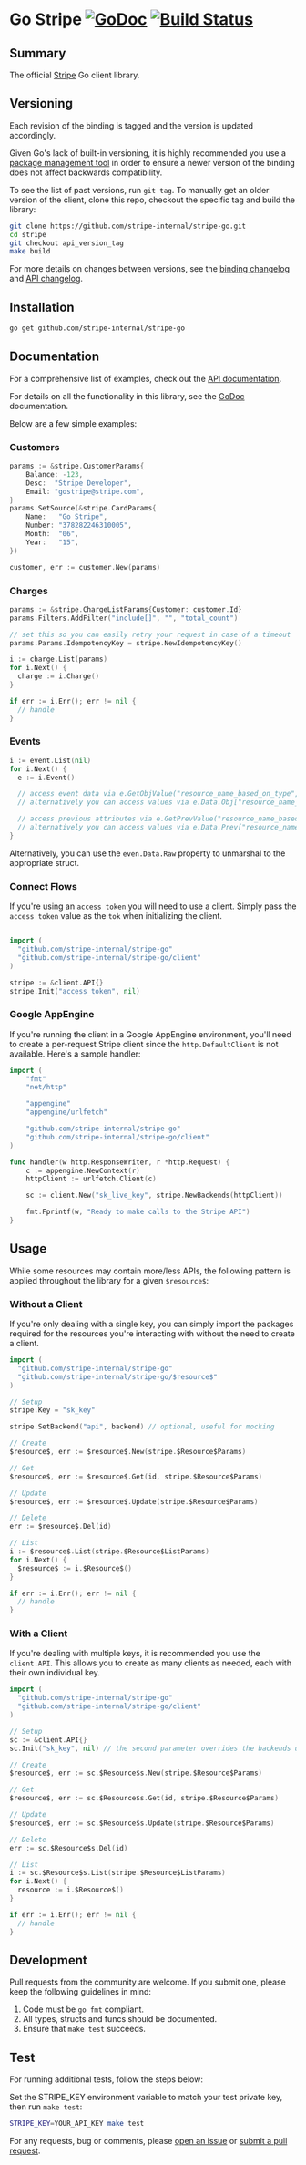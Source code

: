 Go Stripe [![GoDoc](http://img.shields.io/badge/godoc-reference-blue.svg)](http://godoc.org/github.com/stripe-internal/stripe-go) [![Build Status](https://travis-ci.org/stripe-internal/stripe-go.svg?branch=master)](https://travis-ci.org/stripe-internal/stripe-go)
========

## Summary

The official [Stripe](https://stripe.com) Go client library.

## Versioning

Each revision of the binding is tagged and the version is updated accordingly.

Given Go's lack of built-in versioning, it is highly recommended you use a
[package management tool](https://code.google.com/p/go-wiki/wiki/PackageManagementTools) in order
to ensure a newer version of the binding does not affect backwards compatibility.

To see the list of past versions, run `git tag`. To manually get an older
version of the client, clone this repo, checkout the specific tag and build the
library:

```sh
git clone https://github.com/stripe-internal/stripe-go.git
cd stripe
git checkout api_version_tag
make build
```

For more details on changes between versions, see the [binding changelog](CHANGELOG)
and [API changelog](https://stripe.com/docs/upgrades).

## Installation

```sh
go get github.com/stripe-internal/stripe-go
```

## Documentation

For a comprehensive list of examples, check out the [API documentation](https://stripe.com/docs/api/go).

For details on all the functionality in this library, see the [GoDoc](http://godoc.org/github.com/stripe-internal/stripe-go) documentation.

Below are a few simple examples:

### Customers

```go
params := &stripe.CustomerParams{
	Balance: -123,
	Desc:  "Stripe Developer",
	Email: "gostripe@stripe.com",
}
params.SetSource(&stripe.CardParams{
	Name:   "Go Stripe",
	Number: "378282246310005",
	Month:  "06",
	Year:   "15",
})

customer, err := customer.New(params)
```

### Charges

```go
params := &stripe.ChargeListParams{Customer: customer.Id}
params.Filters.AddFilter("include[]", "", "total_count")

// set this so you can easily retry your request in case of a timeout
params.Params.IdempotencyKey = stripe.NewIdempotencyKey()

i := charge.List(params)
for i.Next() {
  charge := i.Charge()
}

if err := i.Err(); err != nil {
  // handle
}
```

### Events

```go
i := event.List(nil)
for i.Next() {
  e := i.Event()

  // access event data via e.GetObjValue("resource_name_based_on_type", "resource_property_name")
  // alternatively you can access values via e.Data.Obj["resource_name_based_on_type"].(map[string]interface{})["resource_property_name"]

  // access previous attributes via e.GetPrevValue("resource_name_based_on_type", "resource_property_name")
  // alternatively you can access values via e.Data.Prev["resource_name_based_on_type"].(map[string]interface{})["resource_property_name"]
}
```

Alternatively, you can use the `even.Data.Raw` property to unmarshal to the appropriate struct.

### Connect Flows

If you're using an `access token` you will need to use a client. Simply pass
the `access token` value as the `tok` when initializing the client.

```go

import (
  "github.com/stripe-internal/stripe-go"
  "github.com/stripe-internal/stripe-go/client"
)

stripe := &client.API{}
stripe.Init("access_token", nil)
```

### Google AppEngine

If you're running the client in a Google AppEngine environment, you'll
need to create a per-request Stripe client since the
`http.DefaultClient` is not available. Here's a sample handler:

```go
import (
    "fmt"
    "net/http"

    "appengine"
    "appengine/urlfetch"

    "github.com/stripe-internal/stripe-go"
    "github.com/stripe-internal/stripe-go/client"
)

func handler(w http.ResponseWriter, r *http.Request) {
    c := appengine.NewContext(r)
    httpClient := urlfetch.Client(c)

    sc := client.New("sk_live_key", stripe.NewBackends(httpClient))

    fmt.Fprintf(w, "Ready to make calls to the Stripe API")
}
```

## Usage

While some resources may contain more/less APIs, the following pattern is
applied throughout the library for a given `$resource$`:

### Without a Client

If you're only dealing with a single key, you can simply import the packages
required for the resources you're interacting with without the need to create a
client.

```go
import (
  "github.com/stripe-internal/stripe-go"
  "github.com/stripe-internal/stripe-go/$resource$"
)

// Setup
stripe.Key = "sk_key"

stripe.SetBackend("api", backend) // optional, useful for mocking

// Create
$resource$, err := $resource$.New(stripe.$Resource$Params)

// Get
$resource$, err := $resource$.Get(id, stripe.$Resource$Params)

// Update
$resource$, err := $resource$.Update(stripe.$Resource$Params)

// Delete
err := $resource$.Del(id)

// List
i := $resource$.List(stripe.$Resource$ListParams)
for i.Next() {
  $resource$ := i.$Resource$()
}

if err := i.Err(); err != nil {
  // handle
}


```

### With a Client

If you're dealing with multiple keys, it is recommended you use the
`client.API`.  This allows you to create as many clients as needed, each with
their own individual key.

```go
import (
  "github.com/stripe-internal/stripe-go"
  "github.com/stripe-internal/stripe-go/client"
)

// Setup
sc := &client.API{}
sc.Init("sk_key", nil) // the second parameter overrides the backends used if needed for mocking

// Create
$resource$, err := sc.$Resource$s.New(stripe.$Resource$Params)

// Get
$resource$, err := sc.$Resource$s.Get(id, stripe.$Resource$Params)

// Update
$resource$, err := sc.$Resource$s.Update(stripe.$Resource$Params)

// Delete
err := sc.$Resource$s.Del(id)

// List
i := sc.$Resource$s.List(stripe.$Resource$ListParams)
for i.Next() {
  resource := i.$Resource$()
}

if err := i.Err(); err != nil {
  // handle
}
```

## Development

Pull requests from the community are welcome. If you submit one, please keep
the following guidelines in mind:

1. Code must be `go fmt` compliant.
2. All types, structs and funcs should be documented.
3. Ensure that `make test` succeeds.

## Test

For running additional tests, follow the steps below:

Set the STRIPE_KEY environment variable to match your test private key, then run `make test`:
```sh
STRIPE_KEY=YOUR_API_KEY make test
```

For any requests, bug or comments, please [open an issue](https://github.com/stripe-internal/stripe-go/issues/new)
or [submit a pull request](https://github.com/stripe-internal/stripe-go/pulls).
